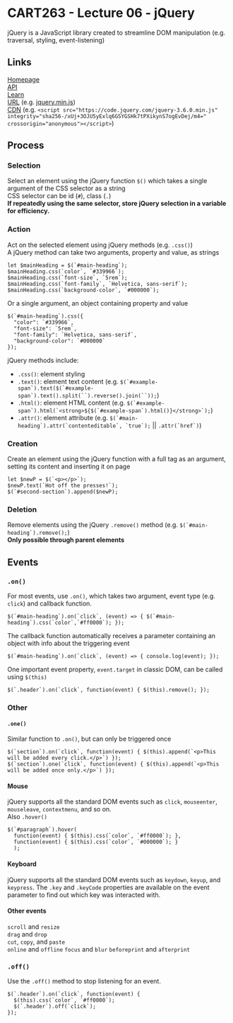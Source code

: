 # CART263 - Lecture 06 - jQuery
jQuery is a JavaScript library created to streamline DOM manipulation (e.g. traversal, styling, event-listening)<br>
## Links
[Homepage](https://jquery.com/)  
[API](https://api.jquery.com/)  
[Learn](https://learn.jquery.com/)  
[URL](https://jquery.com/download/) (e.g. [jquery.min.js](https://code.jquery.com/jquery-3.6.0.min.js))  
[CDN](https://releases.jquery.com/) (e.g. `<script src="https://code.jquery.com/jquery-3.6.0.min.js" integrity="sha256-/xUj+3OJU5yExlq6GSYGSHk7tPXikynS7ogEvDej/m4=" crossorigin="anonymous"></script>`)

## Process
### Selection
Select an element using the jQuery function `$()` which takes a single argument of the CSS selector as a string  
CSS selector can be id (`#`), class (`.`)  
__If repeatedly using the same selector, store jQuery selection in a variable for efficiency.__
### Action
Act on the selected element using jQuery methods (e.g. `.css()`)  
A jQuery method can take two arguments, property and value, as strings
```
let $mainHeading = $(`#main-heading`);
$mainHeading.css(`color`, `#339966`);
$mainHeading.css(`font-size`, `5rem`);
$mainHeading.css(`font-family`, `Helvetica, sans-serif`);
$mainHeading.css(`background-color`, `#000000`);
```
Or a single argument, an object containing property and value
```
$(`#main-heading`).css({
  "color": `#339966`,
  "font-size": `5rem`,
  "font-family": `Helvetica, sans-serif`,
  "background-color": `#000000`
});
```
jQuery methods include:
- `.css()`: element styling
- `.text()`: element text content (e.g. ```$(`#example-span`).text($(`#example-span`).text().split(``).reverse().join(``));```)
- `.html()`: element HTML content (e.g. ```$(`#example-span`).html(`<strong>${$(`#example-span`).html()}</strong>`);```)
- `.attr()`: element attribute (e.g. ```$(`#main-heading`).attr(`contenteditable`, `true`);``` || ```.attr(`href`)```)

### Creation
Create an element using the jQuery function with a full tag as an argument, setting its content and inserting it on page
```
let $newP = $(`<p></p>`);
$newP.text(`Hot off the presses!`);
$(`#second-section`).append($newP);
```

### Deletion
Remove elements using the jQuery `.remove()` method (e.g. ```$(`#main-heading`).remove();```)  
__Only possible through parent elements__

## Events
### `.on()`
For most events, use `.on()`, which takes two argument, event type (e.g. `click`) and callback function.
```
$(`#main-heading`).on(`click`, (event) => { $(`#main-heading`).css(`color`,`#ff0000`); });
```
The callback function automatically receives a parameter containing an object with info about the triggering event  
```
$(`#main-heading`).on(`click`, (event) => { console.log(event); });
```
One important event property, `event.target` in classic DOM, can be called using `$(this)`
```
$(`.header`).on(`click`, function(event) { $(this).remove(); });
```

### Other
#### `.one()`
Similar function to `.on()`, but can only be triggered once
```
$(`section`).on(`click`, function(event) { $(this).append(`<p>This will be added every click.</p>`) });  
$(`section`).one(`click`, function(event) { $(this).append(`<p>This will be added once only.</p>`) });
```
#### Mouse
jQuery supports all the standard DOM events such as `click`, `mouseenter`, `mouseleave`, `contextmenu`, and so on.  
Also `.hover()`
```
$(`#paragraph`).hover(
  function(event) { $(this).css(`color`, `#ff0000`); },
  function(event) { $(this).css(`color`, `#000000`); }
  );
```
#### Keyboard
jQuery supports all the standard DOM events such as `keydown`, `keyup`, and `keypress`. The `.key` and `.keyCode` properties are available on the event parameter to find out which key was interacted with.
#### Other  events
`scroll` and `resize`<br>
`drag` and `drop`<br>
`cut`, `copy`, and `paste`<br>
`online` and `offline`
`focus` and `blur`
`beforeprint` and `afterprint`

### `.off()`
Use the `.off()` method to stop listening for an event.
```
$(`.header`).on(`click`, function(event) {
  $(this).css(`color`, `#ff0000`);
  $(`.header`).off(`click`);
});
```
